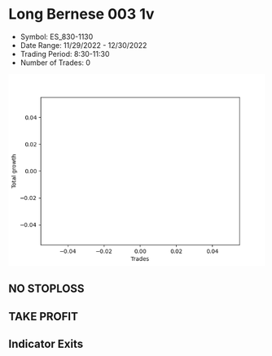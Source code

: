 # Long Bernese 003 1v 
- Symbol: ES_830-1130
- Date Range: 11/29/2022 - 12/30/2022
- Trading Period: 8:30-11:30
- Number of Trades: 0

![Plot](LongBernese0031vES_830-1130.png)
## NO STOPLOSS














## TAKE PROFIT











## Indicator Exits

